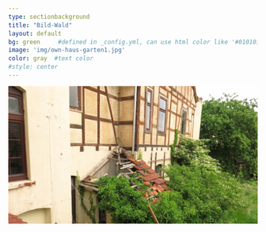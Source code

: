 ```yaml
---
type: sectionbackground
title: "Bild-Wald"
layout: default
bg: green     #defined in _config.yml, can use html color like '#010101'
image: 'img/own-haus-garten1.jpg'
color: gray  #text color
#style: center
---
```


![img/own-haus-garten1.jpg](img/own-haus-garten1.jpg)
